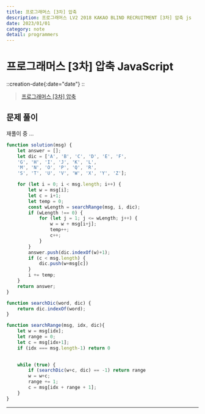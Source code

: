 ```yaml
---
title: 프로그래머스 [3차] 압축
description: 프로그래머스 LV2 2018 KAKAO BLIND RECRUITMENT [3차] 압축 js
date: 2023/01/01
category: note
detail: programmers
---
```


# 프로그래머스 \[3차] 압축 JavaScript
::creation-date{:date="date"}
::

> <a href="https://school.programmers.co.kr/learn/courses/30/lessons/17684" target="_blank" class="font-bold">프로그래머스 \[3차] 압축</a>

## 문제 풀이

재풀이 중 ...

``` js [solution.js]
function solution(msg) {
    let answer = [];
    let dic = ['A', 'B', 'C', 'D', 'E', 'F', 
    'G', 'H', 'I', 'J', 'K', 'L', 
    'M', 'N', 'O', 'P', 'Q', 'R', 
    'S', 'T', 'U', 'V', 'W', 'X', 'Y', 'Z'];

    for (let i = 0; i < msg.length; i++) {
        let w = msg[i];
        let c = i+1;
        let temp = 0;
        const wLength = searchRange(msg, i, dic);
        if (wLength !== 0) {
            for (let j = 1; j <= wLength; j++) {
                w = w + msg[i+j];
                temp++;
                c++;
            }
        }
        answer.push(dic.indexOf(w)+1);
        if (c < msg.length) {
            dic.push(w+msg[c])
        }
        i += temp;
    }
    return answer;
}

function searchDic(word, dic) {
    return dic.indexOf(word);
}

function searchRange(msg, idx, dic){
    let w = msg[idx];
    let range = 0;
    let c = msg[idx+1];
    if (idx === msg.length-1) return 0

   
    while (true) {
        if (searchDic(w+c, dic) == -1) return range
        w = w+c;
        range += 1;
        c = msg[idx + range + 1];
    }
}
```

---